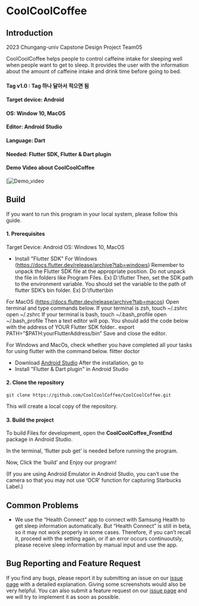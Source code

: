 # CoolCoolCoffee

## Introduction

2023 Chungang-univ Capstone Design Project Team05

CoolCoolCoffee helps people to control caffeine intake for sleeping well when people want to get to sleep. It provides the user with the information about the amount of caffeine intake and drink time before going to bed.

#### Tag v1.0 : Tag 하나 달아서 적으면 됨

#### Target device: Android

#### OS: Window 10, MacOS

#### Editor: Android Studio

#### Language: Dart

#### Needed: Flutter SDK, Flutter & Dart plugin


#### Demo Video about CoolCoolCoffee

[![Demo_video](https://youtu.be/lQ6Sh3euh6E?si=-BQU3Cid_qKjfLit)


## Build
If you want to run this program in your local system, please follow this guide. 

#### 1. Prerequisites

Target Device: Android
OS: Windows 10, MacOS

* Install "Flutter SDK"
For Windows (https://docs.flutter.dev/release/archive?tab=windows)
Remember to unpack the Flutter SDK file at the appropriate position. Do not unpack the file in folders like Program Files. 
Ex) D:\flutter
Then, set the SDK path to the environment variable. You should set the variable to the path of flutter SDK’s bin folder.
Ex) D:\flutter\bin

For MacOS (https://docs.flutter.dev/release/archive?tab=macos)
Open terminal and type commands below.
If your terminal is zsh,
	touch ~/.zshrc
	open ~/.zshrc
If your terminal is bash,
	touch ~/.bash_profile
	open ~/.bash_profile
Then a text editor will pop. You should add the code below with the address of YOUR Flutter SDK folder..
	export PATH=”$PATH:yourFlutterAddress/bin”
Save and close the editor.

For Windows and MacOs, check whether you have completed all your tasks for using flutter with the command below.
	flitter doctor

* Download [Android Studio](https://developer.android.com/studio/install?hl=ko) 
After the installation, go to
* Install "Flutter & Dart plugin" in Android Studio


#### 2. Clone the repository


    git clone https://github.com/CoolCoolCoffee/CoolCoolCoffee.git


This will create a local copy of the repository.

#### 3. Build the project

To build Files for development, open the **CoolCoolCoffee_FrontEnd** package in Android Studio.

In the terminal, ‘flutter pub get’ is needed before running the program.

Now, Click the ‘build’ and Enjoy our program!

(If you are using Android Emulator in Android Studio, you can’t use the camera so that you may not use ‘OCR’ function for capturing Starbucks Label.)


## Common Problems

- We use the “Health Connect” app to connect with Samsung Health to get sleep information automatically. But “Health Connect” is still in beta, so it may not work properly in some cases. Therefore, if you can’t recall it, proceed with the setting again, or if an error occurs continuoutsly, please receive sleep information by manual input and use the app.

## Bug Reporting and Feature Request
If you find any bugs, please report it by submitting an issue on our [issue page](https://github.com/CoolCoolCoffee/CoolCoolCoffee/issues) with a detailed explanation. Giving some screenshots would also be very helpful. You can also submit a feature request on our [issue page](https://github.com/CoolCoolCoffee/CoolCoolCoffee/issues) and we will try to implement it as soon as possible.


